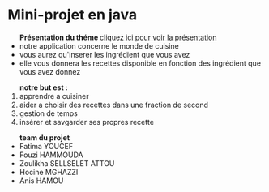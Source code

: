 <h1> Mini-projet en java </h1>
<ul> <strong> Présentation du théme </strong> <a href="http://fatimaminiprojet.bitballoon.com/#/bored">  cliquez ici pour voir la présentation </a>  
<li> notre application concerne le monde de cuisine </li>
<li> vous aurez qu'inserer les ingrédient que vous avez </li>
<li> elle vous donnera les recettes disponible en fonction des ingrédient que vous avez donnez  </li>
</ul>
<ol> <strong> notre but est : </strong>
<li> apprendre a cuisiner </li>
<li> aider a choisir des recettes dans une fraction de second </li>
<li> gestion de temps </li>
<li> insérer et savgarder ses propres recette </li>
</ol>
<ul> <strong> team du projet </strong>
<li> Fatima YOUCEF </li>
<li> Fouzi HAMMOUDA </li>
<li> Zoulikha SELLSELET ATTOU </li>
<li> Hocine MGHAZZI </li>
<li> Anis HAMOU </li>



